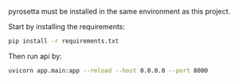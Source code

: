 pyrosetta must be installed in the same environment as this project.

Start by installing the requirements:

```bash
pip install -r requirements.txt
```

Then run api by:
```bash
uvicorn app.main:app --reload --host 0.0.0.0 --port 8000
```